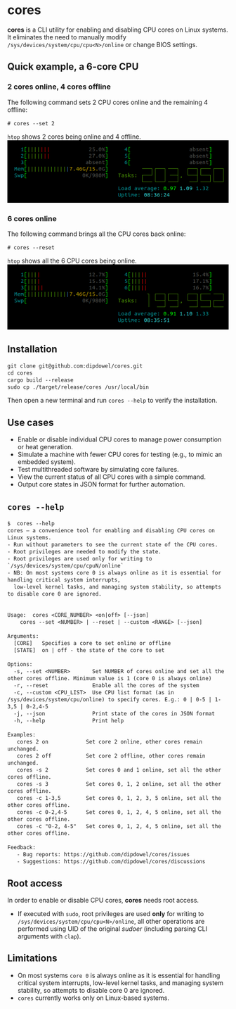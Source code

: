# cores
**cores** is a CLI utility for enabling and disabling CPU cores on Linux systems.
It eliminates the need to manually modify `/sys/devices/system/cpu/cpu<N>/online` or change BIOS settings.

## Quick example, a 6-core CPU

### 2 cores online, 4 cores offline
The following command sets 2 CPU cores online and the remaining 4  offline: 
```shell
# cores --set 2
```
`htop` shows 2 cores being online and 4 offline.
![htop after cores -s 2](./static/htop-after.png)

### 6 cores online
The following command brings all the CPU cores back online:
```shell
# cores --reset
```
`htop` shows all the 6 CPU cores being online.
![htop before cores](./static/htop-before.png)


## Installation

```shell
git clone git@github.com:dipdowel/cores.git
cd cores
cargo build --release
sudo cp ./target/release/cores /usr/local/bin
```
Then open a new terminal and run `cores --help` to verify the installation.


## Use cases
- Enable or disable individual CPU cores to manage power consumption or heat generation.
- Simulate a machine with fewer CPU cores for testing (e.g., to mimic an embedded system).
- Test multithreaded software by simulating core failures.
- View the current status of all CPU cores with a simple command.
- Output core states in JSON format for further automation.

## `cores --help`
```
$  cores --help
cores ― a convenience tool for enabling and disabling CPU cores on Linux systems.
- Run without parameters to see the current state of the CPU cores.
- Root privileges are needed to modify the state.
- Root privileges are used only for writing to `/sys/devices/system/cpu/cpuN/online`
- NB: On most systems core 0 is always online as it is essential for handling critical system interrupts,
  low-level kernel tasks, and managing system stability, so attempts to disable core 0 are ignored.


Usage:  cores <CORE_NUMBER> <on|off> [--json]
	cores --set <NUMBER> | --reset | --custom <RANGE> [--json]

Arguments:
  [CORE]   Specifies a core to set online or offline
  [STATE]  on | off - the state of the core to set

Options:
  -s, --set <NUMBER>       Set NUMBER of cores online and set all the other cores offline. Minimum value is 1 (core 0 is always online)
  -r, --reset              Enable all the cores of the system
  -c, --custom <CPU_LIST>  Use CPU list format (as in /sys/devices/system/cpu/online) to specify cores. E.g.: 0 | 0-5 | 1-3,5 | 0-2,4-5
  -j, --json               Print state of the cores in JSON format
  -h, --help               Print help

Examples:
   cores 2 on            Set core 2 online, other cores remain unchanged.
   cores 2 off           Set core 2 offline, other cores remain unchanged.
   cores -s 2            Set cores 0 and 1 online, set all the other cores offline.
   cores -s 3            Set cores 0, 1, 2 online, set all the other cores offline.
   cores -c 1-3,5        Set cores 0, 1, 2, 3, 5 online, set all the other cores offline.
   cores -c 0-2,4-5      Set cores 0, 1, 2, 4, 5 online, set all the other cores offline.
   cores -c "0-2, 4-5"   Set cores 0, 1, 2, 4, 5 online, set all the other cores offline.

Feedback:
   - Bug reports: https://github.com/dipdowel/cores/issues
   - Suggestions: https://github.com/dipdowel/cores/discussions
```


## Root access
In order to enable or disable CPU cores, **cores** needs root access.
- If executed with `sudo`, root privileges are used **only** for writing to `/sys/devices/system/cpu/cpu<N>/online`,
all other operations are performed using UID of the original _sudoer_ (including parsing CLI arguments with `clap`).

## Limitations
- On most systems `core 0` is always online as it is essential for handling critical system interrupts, low-level kernel tasks, and managing system stability, so attempts to disable core 0 are ignored.
- `cores` currently works only on Linux-based systems.
